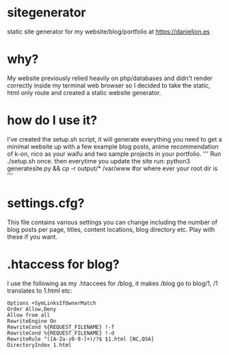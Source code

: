 # sitegenerator
static site generator for my website/blog/portfolio at https://danieljon.es
# why?
My website previously relied heavily on php/databases and didn't render correctly inside my terminal web browser so I decided to take the static, html only route and created a static website generator.
# how do I use it?
I've created the setup.sh script, it will generate everything you need to get a minimal website up with a few example blog posts, anime recommendation of k-on, nico as your waifu and two sample projects in your portfolio. 
'''
Run ./setup.sh once.
then everytime you update the site run:
python3 generatesite.py && cp -r output/* /var/www #or where ever your root dir is
'''
# settings.cfg?
This file contains various settings you can change including the number of blog posts per page, titles, content locations, blog directory etc. Play with these if you want.

# .htaccess for blog?
I use the following as my .htaccees for /blog, it makes /blog go to blog/1, /1 translates to 1.html etc:

```
Options +SymLinksIfOwnerMatch
Order Allow,Deny
Allow from all
RewriteEngine On
RewriteCond %{REQUEST_FILENAME} !-f
RewriteCond %{REQUEST_FILENAME} !-d
RewriteRule ^([A-Za-z0-9-]+)/?$ $1.html [NC,QSA]
DirectoryIndex 1.html
```
